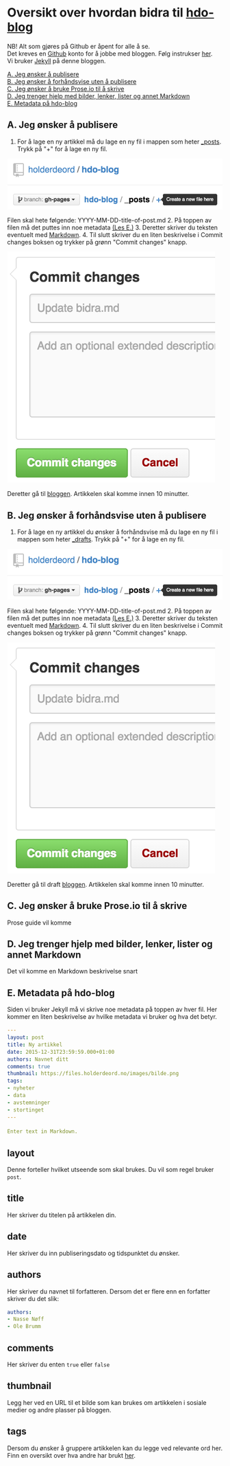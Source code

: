 # Oversikt over hvordan bidra til [hdo-blog](https://github.com/holderdeord/hdo-blog)

NB! Alt som gjøres på Github er åpent for alle å se.  
Det kreves en [Github](https://github.com/) konto for å jobbe med bloggen. Følg instrukser [her](https://github.com/join).  
Vi bruker [Jekyll](jekyllrb.com) på denne bloggen.  

[A. Jeg ønsker å publisere](https://github.com/holderdeord/hdo-blog/blob/gh-pages/bidra.md#a-jeg-%C3%B8nsker-%C3%A5-publisere)  
[B. Jeg ønsker å forhåndsvise uten å publisere](https://github.com/holderdeord/hdo-blog/blob/gh-pages/bidra.md#b-jeg-%C3%B8nsker-%C3%A5-forh%C3%A5ndsvise-uten-%C3%A5-publisere)  
[C. Jeg ønsker å bruke Prose.io til å skrive](https://github.com/holderdeord/hdo-blog/blob/gh-pages/bidra.md#c-jeg-%C3%B8nsker-%C3%A5-bruke-proseio-til-%C3%A5-skrive)  
[D. Jeg trenger hjelp med bilder, lenker, lister og annet Markdown](https://github.com/holderdeord/hdo-blog/blob/gh-pages/bidra.md#d-jeg-trenger-hjelp-med-bilder-lenker-lister-og-annet-markdown)  
[E. Metadata på hdo-blog](https://github.com/holderdeord/hdo-blog/blob/gh-pages/bidra.md#e-metadata-p%C3%A5-hdo-blog)  


## A. Jeg ønsker å publisere

1. For å lage en ny artikkel må du lage en ny fil i mappen som heter [_posts](https://github.com/holderdeord/hdo-blog/tree/gh-pages/_posts).
Trykk på "+" for å lage en ny fil.

![Ny fil](/images/nyfil.png)

Filen skal hete følgende: YYYY-MM-DD-title-of-post.md
2. På toppen av filen må det puttes inn noe metadata [(Les E.)](https://github.com/holderdeord/hdo-blog/blob/gh-pages/bidra.md#e-metadata-p%C3%A5-hdo-blog)
3. Deretter skriver du teksten eventuelt med [Markdown](https://github.com/holderdeord/hdo-blog/blob/gh-pages/bidra.md#d-jeg-trenger-hjelp-med-bilder-lenker-lister-og-annet-markdown).
4. Til slutt skriver du en liten beskrivelse i Commit changes boksen og trykker på grønn "Commit changes" knapp.

![Commit](/images/commit.png)

Deretter gå til [bloggen](blog.holderdeord.no). Artikkelen skal komme innen 10 minutter.

## B. Jeg ønsker å forhåndsvise uten å publisere

1. For å lage en ny artikkel du ønsker å forhåndsvise må du lage en ny fil i mappen som heter [_drafts](https://github.com/holderdeord/hdo-blog/tree/gh-pages/_drafts).
Trykk på "+" for å lage en ny fil.

![Ny fil](/images/nyfil.png)

Filen skal hete følgende: YYYY-MM-DD-title-of-post.md
2. På toppen av filen må det puttes inn noe metadata [(Les E.)](https://github.com/holderdeord/hdo-blog/blob/gh-pages/bidra.md#e-metadata-p%C3%A5-hdo-blog)
3. Deretter skriver du teksten eventuelt med [Markdown](https://github.com/holderdeord/hdo-blog/blob/gh-pages/bidra.md#d-jeg-trenger-hjelp-med-bilder-lenker-lister-og-annet-markdown).
4. Til slutt skriver du en liten beskrivelse i Commit changes boksen og trykker på grønn "Commit changes" knapp.

![Commit](/images/commit.png)

Deretter gå til draft [bloggen](drafts.holderdeord.no). Artikkelen skal komme innen 10 minutter.

## C. Jeg ønsker å bruke Prose.io til å skrive

Prose guide vil komme

## D. Jeg trenger hjelp med bilder, lenker, lister og annet Markdown

Det vil komme en Markdown beskrivelse snart

## E. Metadata på hdo-blog

Siden vi bruker Jekyll må vi skrive noe metadata på toppen av hver fil.
Her kommer en liten beskrivelse av hvilke metadata vi bruker og hva det betyr.

```YAML
---
layout: post
title: Ny artikkel
date: 2015-12-31T23:59:59.000+01:00
authors: Navnet ditt
comments: true
thumbnail: https://files.holderdeord.no/images/bilde.png
tags:
- nyheter
- data
- avstemninger
- stortinget
---

Enter text in Markdown.

```

## layout
Denne forteller hvilket utseende som skal brukes. Du vil som regel bruker `post`.

## title
Her skriver du titelen på artikkelen din.

## date
Her skriver du inn publiseringsdato og tidspunktet du ønsker.

## authors
Her skriver du navnet til forfatteren. Dersom det er flere enn en forfatter skriver du det slik:
```YAML
authors:
- Nasse Nøff
- Ole Brumm
```

## comments
Her skriver du enten `true` eller `false`

## thumbnail
Legg her ved en URL til et bilde som kan brukes om artikkelen i sosiale medier og andre plasser på bloggen.

## tags
Dersom du ønsker å gruppere artikkelen kan du legge ved relevante ord her. Finn en oversikt over hva andre har brukt [her](http://blog.holderdeord.no/tags/).
